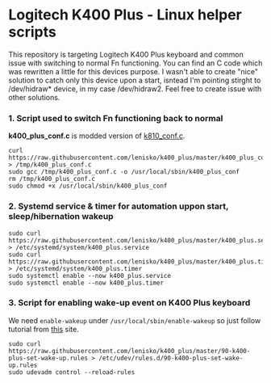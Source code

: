 # Logitech K400 Plus - Linux helper scripts

This repository is targeting Logitech K400 Plus keyboard and common issue with switching to normal Fn functioning. You can find an C code which was rewritten a little for this devices purpose. I wasn't able to create "nice" solution to catch only this device upon a start, isntead I'm pointing stirght to /dev/hidraw* device, in my case /dev/hidraw2. Feel free to create issue with other solutions.

### 1. Script used to switch Fn functioning back to normal

__k400_plus_conf.c__ is modded version of [k810_conf.c](http://www.trial-n-error.de/posts/2012/12/31/logitech-k810-keyboard-configurator).
```
curl https://raw.githubusercontent.com/lenisko/k400_plus/master/k400_plus_conf.c > /tmp/k400_plus_conf.c
sudo gcc /tmp/k400_plus_conf.c -o /usr/local/sbin/k400_plus_conf
rm /tmp/k400_plus_conf.c
sudo chmod +x /usr/local/sbin/k400_plus_conf
```

### 2. Systemd service & timer for automation uppon start, sleep/hibernation wakeup
```
sudo curl https://raw.githubusercontent.com/lenisko/k400_plus/master/k400_plus.service > /etc/systemd/system/k400_plus.service
sudo curl https://raw.githubusercontent.com/lenisko/k400_plus/master/k400_plus.timer > /etc/systemd/system/k400_plus.timer
sudo systemctl enable --now k400_plus.service
sudo systemctl enable --now k400_plus.timer
```

### 3. Script for enabling wake-up event on K400 Plus keyboard

We need `enable-wakeup` under `/usr/local/sbin/enable-wakeup` so just follow tutorial from [this](http://bernaerts.dyndns.org/linux/74-ubuntu/220-ubuntu-resume-usb-hid) site.
```
sudo curl https://raw.githubusercontent.com/lenisko/k400_plus/master/90-k400-plus-set-wake-up.rules > /etc/udev/rules.d/90-k400-plus-set-wake-up.rules
sudo udevadm control --reload-rules
```
